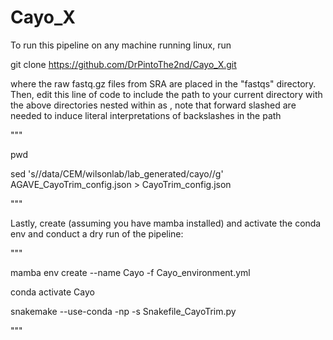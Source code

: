 # Cayo_X

To run this pipeline on any machine running linux, run

git clone https://github.com/DrPintoThe2nd/Cayo_X.git

where the raw fastq.gz files from SRA are placed in the "fastqs" directory. Then, edit this line of code to include the path to your current directory with the above directories nested within as <path-to-working-directory>, note that forward slashed are needed to induce literal interpretations of backslashes in the path


 """
 
 pwd
 
 sed 's/\/data\/CEM\/wilsonlab\/lab_generated\/cayo/<path-to-working-directory>/g' AGAVE_CayoTrim_config.json > CayoTrim_config.json

 """

Lastly, create (assuming you have mamba installed) and activate the conda env and conduct a dry run of the pipeline:

"""

 mamba env create --name Cayo -f Cayo_environment.yml

 conda activate Cayo

 snakemake --use-conda -np -s Snakefile_CayoTrim.py

 """
